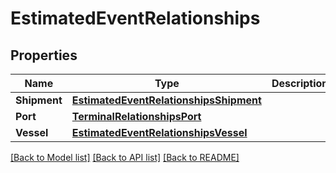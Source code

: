 # EstimatedEventRelationships

## Properties

Name | Type | Description | Notes
------------ | ------------- | ------------- | -------------
**Shipment** | [**EstimatedEventRelationshipsShipment**](estimated_event_relationships_shipment.md) |  | 
**Port** | [**TerminalRelationshipsPort**](terminal_relationships_port.md) |  | [optional] 
**Vessel** | [**EstimatedEventRelationshipsVessel**](estimated_event_relationships_vessel.md) |  | [optional] 

[[Back to Model list]](../README.md#documentation-for-models) [[Back to API list]](../README.md#documentation-for-api-endpoints) [[Back to README]](../README.md)


